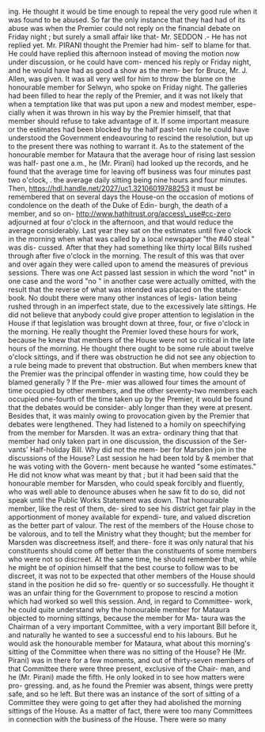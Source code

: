 ing. He thought it would be time enough to repeal the very good rule when it was found to be abused. So far the only instance that they had had of its abuse was when the Premier could not reply on the financial debate on Friday night ; but surely a small affair like that- Mr. SEDDON .- He has not replied yet. Mr. PIRANI thought the Premier had him- self to blame for that. He could have replied this afternoon instead of moving the motion now under discussion, or he could have com- menced his reply or Friday night, and he would have had as good a show as the mem- ber for Bruce, Mr. J. Allen, was given. It was all very well for him to throw the blame on the honourable member for Selwyn, who spoke on Friday night. The galleries had been filled to hear the reply of the Premier, and it was not likely that when a temptation like that was put upon a new and modest member, espe- cially when it was thrown in his way by the Premier himself, that that member should refuse to take advantage of it. If some important measure or the estimates had been blocked by the half past-ten rule he could have understood the Government endeavouring to rescind the resolution, but up to the present there was nothing to warrant it. As to the statement of the honourable member for Mataura that the average hour of rising last session was half- past one a.m., he (Mr. Pirani) had looked up the records, and he found that the average time for leaving off business was four minutes past two o'clock, . the average daily sitting being nine hours and four minutes. Then, https://hdl.handle.net/2027/uc1.32106019788253 it must be remembered that on several days the House-on the occasion of motions of condolence on the death of the Duke of Edin- burgh, the death of a member, and so on- http://www.hathitrust.org/access\_use#cc-zero adjourned at four o'clock in the afternoon, and that would reduce the average considerably. Last year they sat on the estimates until five o'clock in the morning when what was called by a local newspaper "the #40 steal " was dis- cussed. After that they had something like thirty local Bills rushed through after five o'clock in the morning. The result of this was that over and over again they were called upon to amend the measures of previous sessions. There was one Act passed last session in which the word "not" in one case and the word "no " in another case were actually omitted, with the result that the reverse of what was intended was placed on the statute-book. No doubt there were many other instances of legis- lation being rushed through in an imperfect state, due to the excessively late sittings. He did not believe that anybody could give proper attention to legislation in the House if that legislation was brought down at three, four, or five o'clock in the morning. He really thought the Premier loved these hours for work, because he knew that members of the House were not so critical in the late hours of the morning. He thought there ought to be some rule about twelve o'clock sittings, and if there was obstruction he did not see any objection to a rule being made to prevent that obstruction. But when members knew that the Premier was the principal offender in wasting time, how could they be blamed generally ? If the Pre- mier was allowed four times the amount of time occupied by other members, and the other seventy-two members each occupied one-fourth of the time taken up by the Premier, it would be found that the debates would be consider- ably longer than they were at present. Besides that, it was mainly owing to provocation given by the Premier that debates were lengthened. They had listened to a homily on speechifying from the member for Marsden. It was an extra- ordinary thing that that member had only taken part in one discussion, the discussion of the Ser- vants' Half-holiday Bill. Why did not the mem- ber for Marsden join in the discussions of the House? Last session he had been told by & member that he was voting with the Govern- ment because he wanted "some estimates." He did not know what was meant by that ; but it had been said that the honourable member for Marsden, who could speak forcibly and fluently, who was well able to denounce abuses when he saw fit to do so, did not speak until the Public Works Statement was down. That honourable member, like the rest of them, de- sired to see his district get fair play in the apportionment of money available for expendi- ture, and valued discretion as the better part of valour. The rest of the members of the House chose to be valorous, and to tell the Ministry what they thought; but the member for Marsden was discreetness itself, and there- fore it was only natural that his constituents should come off better than the constituents of some members who were not so discreet. At the same time, he should remember that, while he might be of opinion himself that the best course to follow was to be discreet, it was not to be expected that other members of the House should stand in the position he did so fre- quently or so successfully. He thought it was an unfair thing for the Government to propose to rescind a motion which had worked so well this session. And, in regard to Committee- work, he could quite understand why the honourable member for Mataura objected to morning sittings, because the member for Ma- taura was the Chairman of a very important Committee, with a very important Bill before it, and naturally he wanted to see a successful end to his labours. But he would ask the honourable member for Mataura, what about this morning's sitting of the Committee when there was no sitting of the House? He (Mr. Pirani) was in there for a few moments, and out of thirty-seven members of that Committee there were three present, exclusive of the Chair- man, and he (Mr. Pirani) made the fifth. He only looked in to see how matters were pro- gressing. and, as he found the Premier was absent, things were pretty safe, and so he left. But there was an instance of the sort of sitting of a Committee they were going to get after they had abolished the morning sittings of the House. As a matter of fact, there were too many Committees in connection with the business of the House. There were so many 